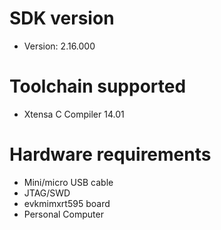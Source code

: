
SDK version
===========
- Version: 2.16.000

Toolchain supported
===================
- Xtensa C Compiler  14.01

Hardware requirements
=====================
- Mini/micro USB cable
- JTAG/SWD
- evkmimxrt595 board
- Personal Computer

